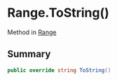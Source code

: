 # Range.ToString()

Method in [Range](/docs/api/csharp/yarn.compiler.range.md)

## Summary



```csharp
public override string ToString()
```

